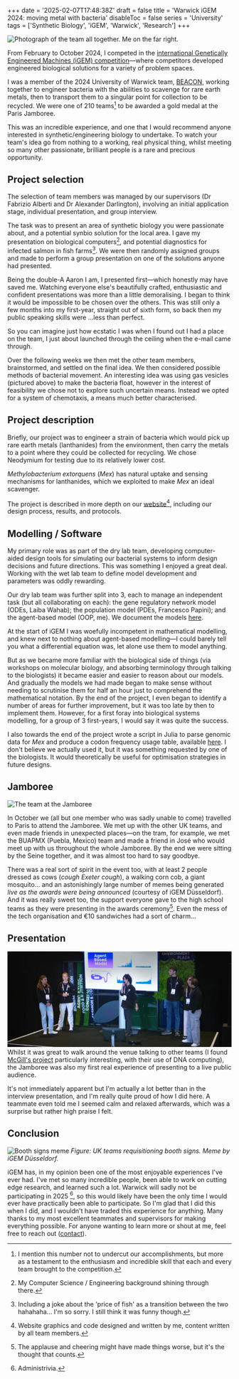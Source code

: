 +++
date = '2025-02-07T17:48:38Z'
draft = false
title = 'Warwick iGEM 2024: moving metal with bacteria'
disableToc = false
series = 'University'
tags = ['Synthetic Biology', 'iGEM', 'Warwick', 'Research']
+++

![Photograph of the team all together. Me on the far right.](/posts/igem/parisigemnight.webp)

From February to October 2024, I competed in the [international
Genetically Engineered Machines (iGEM)
competition](https://competition.igem.org/)—where competitors
developed engineered biological solutions for a variety of problem
spaces.

I was a member of the 2024 University of Warwick team,
[BEACON](https://2024.igem.wiki/warwick), working together to engineer
bacteria with the abilities to scavenge for rare earth metals, then to
transport them to a singular point for collection to be recycled. We
were one of 210 teams[^1] to be awarded a gold medal at the Paris
Jamboree.

This was an incredible experience, and one that I would recommend
anyone interested in synthetic/engineering biology to undertake. To
watch your team's idea go from nothing to a working, real physical
thing, whilst meeting so many other passionate, brilliant people is a
rare and precious opportunity.


## Project selection
The selection of team members was managed by our supervisors (Dr
Fabrizio Alberti and Dr Alexander Darlington), involving an initial
application stage, individual presentation, and group interview. 

The task was to present an area of synthetic biology you were
passionate about, and a potential synbio solution for the local
area. I gave my presentation on biological computers[^2], and
potential diagnostics for infected salmon in fish farms[^3]. We were
then randomly assigned groups and made to perform a group presentation
on one of the solutions anyone had presented.

Being the double-A Aaron I am, I presented first—which honestly may
have saved me. Watching everyone else's beautifully crafted,
enthusiastic and confident presentations was more than a little
demoralising. I began to think it would be impossible to be chosen
over the others. This was still only a few months into my first-year,
straight out of sixth form, so back then my public speaking skills
were ...less than perfect.

So you can imagine just how ecstatic I was when I found out I had a
place on the team, I just about launched through the ceiling when the
e-mail came through.

Over the following weeks we then met the other team members,
brainstormed, and settled on the final idea. We then considered
possible methods of bacterial movement. An interesting idea was using
gas vesicles (pictured above) to make the bacteria float, however in
the interest of feasibility we chose not to explore such uncertain
means. Instead we opted for a system of chemotaxis, a means much
better characterised.

## Project description
Briefly, our project was to engineer a strain of
bacteria which would pick up rare earth metals (lanthanides) from the
environment, then carry the metals to a point where they could be
collected for recycling. We chose Neodymium for testing due to its
relatively lower cost.

*Methylobacterium extorquens* (*Mex*) has natural uptake and sensing
mechanisms for lanthanides, which we exploited to make *Mex* an ideal
scavenger.

The project is described in more depth on our
[website](https://2024.igem.wiki/warwick)[^4], including our design
process, results, and protocols.


## Modelling / Software
My primary role was as part of the dry lab team, developing
computer-aided design tools for simulating our bacterial systems to
inform design decisions and future directions. This was something I
enjoyed a great deal. Working with the wet lab team to define model
development and parameters was oddly rewarding.

Our dry lab team was further split into 3, each to manage an
independent task (but all collaborating on each): the gene regulatory
network model (ODEs, Laiba Wahab); the population model (PDEs,
Francesco Papini); and the agent-based model (OOP, me). We document
the models [here](https://2024.igem.wiki/warwick/model).

At the start of iGEM I was woefully incompetent in mathematical
modelling, and knew next to nothing about agent-based modelling—I
could barely tell you what a differential equation was, let alone use
them to model anything.

But as we became more familiar with the biological side of things (via
workshops on molecular biology, and absorbing terminology through
talking to the biologists) it became easier and easier to reason about
our models. And gradually the models we had made began to make sense
without needing to scrutinise them for half an hour just to comprehend
the mathematical notation. By the end of the project, I even began to
identify a number of areas for further improvement, but it was too
late by then to implement them. However, for a first foray into
biological systems modelling, for a group of 3 first-years, I would
say it was quite the success.

I also towards the end of the project wrote a script in Julia to parse
genomic data for *Mex* and produce a codon frequency usage table,
available
[here](https://2024.igem.wiki/warwick/contribution#codon-usage-frequency-table).
I don't believe we actually used it, but it was something requested by
one of the biologists. It would theoretically be useful for
optimisation strategies in future designs.

## Jamboree
![The team at the Jamboree](/posts/igem/teamjamboree.webp)

In October we (all but one member who was sadly unable to come)
travelled to Paris to attend the Jamboree. We met up with the other UK
teams, and even made friends in unexpected places—on the tram, for
example, we met the BUAPMX (Puebla, Mexico) team and made a friend in
José who would meet up with us throughout the whole Jamboree. By the
end we were sitting by the Seine together, and it was almost too hard
to say goodbye. 

There was a real sort of spirit in the event too, with at least 2
people dressed as cows (*cough Exeter cough*), a walking corn cob, a
giant mosquito... and an astonishingly large number of memes being
generated *live as the awards were being announced* (courtesy of iGEM
Düsseldorf). And it was really sweet too, the support everyone gave to
the high school teams as they were presenting in the awards
ceremony[^6]. Even the mess of the tech organisation and €10
sandwiches had a sort of charm...


[^6]: The applause and cheering might have made things worse, but it's
	the thought that counts.



## Presentation
![Me presenting](presentation.webp) Whilst it was great to walk around
the venue talking to other teams (I found [McGill's
project](https://2024.igem.wiki/mcgill/description) particularly
interesting, with their use of DNA computing), the
Jamboree was also my first real experience of presenting to a live
public audience.

It's not immediately apparent but I'm actually a lot better than in
the interview presentation, and I'm really quite proud of how I did
here. A teammate even told me I seemed calm and relaxed afterwards,
which was a surprise but rather high praise I felt.

## Conclusion
![Booth signs meme](/posts/igem/boothsignsmeme.webp) 
*Figure: UK teams requisitioning booth signs. Meme by iGEM Düsseldorf.*

iGEM has, in my opinion been one of the most enjoyable experiences
I've ever had. I've met so many incredible people, been able to work
on cutting edge research, and learned such a lot. Warwick will sadly
not be participating in 2025 [^7], so this would likely have been the
only time I would ever have practically been able to participate. So
I'm glad that I did this when I did, and I wouldn't have traded this
experience for anything. Many thanks to my most excellent teammates
and supervisors for making everything possible. For anyone wanting to
learn more or shout at me, feel free to reach out
([contact](/about/)).


[^1]: I mention this number not to undercut our accomplishments, but
    more as a testament to the enthusiasm and incredible skill that
    each and every team brought to the competition.
	
[^2]: My Computer Science / Engineering background shining through
    there.

[^3]: Including a joke about the 'price of fish' as a transition
    between the two hahahaha... I'm so sorry. I still think it was
    funny though.

[^4]: Website graphics and code designed and written by me, content
    written by all team members.

[^7]: Administrivia.
